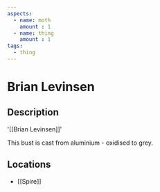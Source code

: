 ```yaml
---
aspects: 
  - name: moth
    amount : 1
  - name: thing
    amount : 1
tags:
  - thing
---
```


# Brian Levinsen

## Description
'[[Brian Levinsen]]'

This bust is cast from aluminium - oxidised to grey.
## Locations
- [[Spire]]